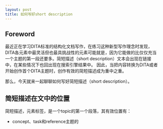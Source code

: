 ```yaml
---
layout: post
title: 如何写好short description
---
```


## Foreword

最近正在学习DITA标准的结构化文档写作，在练习这种新型写作理念时发现，DITA各元素中最灵活但也最具挑战性的元素可能就是<shortdesc>，因为它能做的比仅仅充当一个主题的第一段还要多。简短描述（short description）文本会出现在链接中，在某些情况下也回出现在搜索引擎结果中。
因此，当把内容转换为DITA或者开始创作首个DITA主题时，创作有效的简短描述成为重中之重。

那么，今天就来一起聊聊如何写好简短描述（short description）。

## 简短描述在文中的位置

简短描述，元素标签<shortdesc>，是一个topic的第一个段落，其有效位置有：
- concept、task和reference主题的<title>元素和topic body之间。
- <abstract>元素内，位置也位于<title>元素和body主体之间。
- DITA map文件中的<topicref>元素内。

## 简短描述在文中的作用

简短描述常有以下几种用途：
- 一个topic的第一个段落
- 相关链接或子topic链接的链接预览（相关链接的悬停文本或者子主题链接下方的文本）
- 作为搜索引擎搜索结果的摘要

## 如何写好简短描述

如何简洁、高效写好简短描述？简短描述应该要描述整个主题的目的和中心点，通常可以关注两个问题：

- 该主题是关于什么的？
- 为什么用户需要关注该主题，或者用户需要从中获得什么信息？

**Tips**：

- 请在每个topic中都包含short description，且保持连续、一致。
- 为确保所有主题都包含short description，建议将<shortdesc>的属性规定成required，并且增加发布规则，在该元素缺失时提醒错误。
- 确保简短描述使用的是完整的句子，语法正确，标点恰当，并且符合风格指南。
- 不要在简短描述中引入列表、图片或者表格。
- 请确保简短描述的简洁性！一般字数控制在35字以内，极少数情况下，50字为上限。
- 若简短描述太长，请考虑将部分信息转移至body中呈现。
- 避免“自解释”式的简短描述，徒增无效字数而无有效信息。避免诸如以下的句式：
   +  this topic describes....
   +  this concept covers....
   + this information is about....
   + the following chapter explains...
- 简短描述不要简单的重复topic title！
- 不要在简短描述中使用交叉引用<xref>元素！


说了这么多，辣么，在不同主题中，究竟该如何开始简短描述的写作呢？下面，就一起来看看有没有什么具体的技巧。

## Task topic中的简短描述

task topic的简短描述写作指导。可回答以下一个或多个问题：

- 该task能帮助用户完成什么？
- 进行此项task的好处是什么？或者为什么task重要？
- 用户在何时该执行task？
- 执行task需要用到什么？
- 为什么用户需要完成task？
- task是如何与其他相关task联系的？

**请记得：**

- 关注task的益处或重要性
- 提供task步骤的概览
- 关注实际目标，而不是产品功能
- 提供简短的概念性信息
- 说明各个task是如何关联的

## Concept topic中的简短描述

concept topic简短描述写作指导：
- 对象、概念是什么？
- 为什么用户需要关心这一对象、概念？

**请记得：**
- 简要给对象或概念下定义
- 解释为什么用户需要理解这一概念

## Reference topic中的简短描述
reference topic 简短描述写作指导：
- 这一对象是做什么的？
- 这一对象是如何工作的？
- 这一对象用于什么或者为什么它有用？

**请记得：**
- 给对象下定义或者解释该对象是用于做什么
- 说明用户为什么使用这一对象
